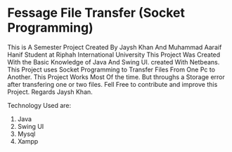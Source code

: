 # Fessage File Transfer (Socket Programming)
This is A Semester Project Created By Jaysh Khan And Muhammad Aaraif Hanif Student at Riphah International University
This Project Was Created With the Basic Knowledge of Java And Swing UI. created With Netbeans.
This Project uses Socket Programming to Transfer Files From One Pc to Another.
This Project Works Most Of the time. But throughs a Storage error after transfering one or two files.
Fell Free to contribute and improve this Project.
Regards Jaysh Khan.

Technology Used are:
1. Java
2. Swing UI
3. Mysql
4. Xampp
